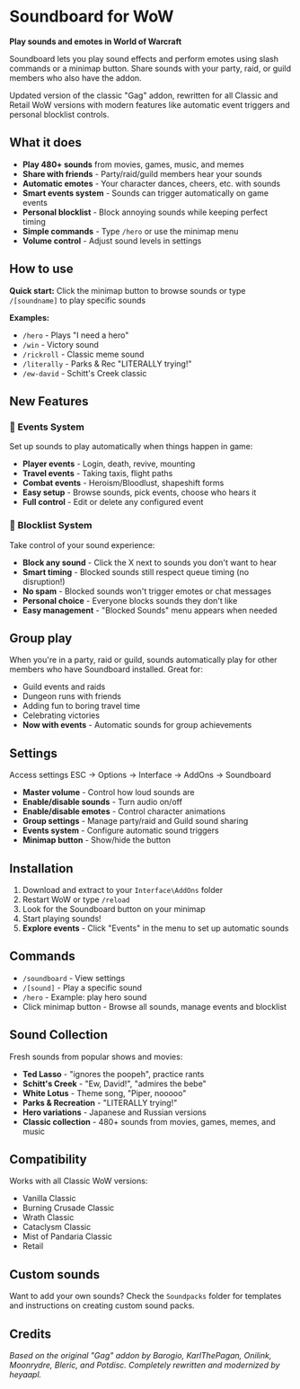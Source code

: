 # Soundboard for WoW

**Play sounds and emotes in World of Warcraft**

Soundboard lets you play sound effects and perform emotes using slash commands or a minimap button. Share sounds with your party, raid, or guild members who also have the addon.

Updated version of the classic "Gag" addon, rewritten for all Classic and Retail WoW versions with modern features like automatic event triggers and personal blocklist controls.

## What it does

*   **Play 480+ sounds** from movies, games, music, and memes
*   **Share with friends** - Party/raid/guild members hear your sounds
*   **Automatic emotes** - Your character dances, cheers, etc. with sounds
*   **Smart events system** - Sounds can trigger automatically on game events
*   **Personal blocklist** - Block annoying sounds while keeping perfect timing
*   **Simple commands** - Type `/hero` or use the minimap menu
*   **Volume control** - Adjust sound levels in settings

## How to use

**Quick start:** Click the minimap button to browse sounds or type `/[soundname]` to play specific sounds

**Examples:**

*   `/hero` - Plays "I need a hero"
*   `/win` - Victory sound
*   `/rickroll` - Classic meme sound
*   `/literally` - Parks & Rec "LITERALLY trying!"
*   `/ew-david` - Schitt's Creek classic

## New Features

### 🎯 Events System
Set up sounds to play automatically when things happen in game:
*   **Player events** - Login, death, revive, mounting
*   **Travel events** - Taking taxis, flight paths
*   **Combat events** - Heroism/Bloodlust, shapeshift forms
*   **Easy setup** - Browse sounds, pick events, choose who hears it
*   **Full control** - Edit or delete any configured event

### 🚫 Blocklist System
Take control of your sound experience:
*   **Block any sound** - Click the X next to sounds you don't want to hear
*   **Smart timing** - Blocked sounds still respect queue timing (no disruption!)
*   **No spam** - Blocked sounds won't trigger emotes or chat messages
*   **Personal choice** - Everyone blocks sounds they don't like
*   **Easy management** - "Blocked Sounds" menu appears when needed

## Group play

When you're in a party, raid or guild, sounds automatically play for other members who have Soundboard installed. Great for:

*   Guild events and raids
*   Dungeon runs with friends
*   Adding fun to boring travel time
*   Celebrating victories
*   **Now with events** - Automatic sounds for group achievements

## Settings

Access settings ESC → Options → Interface → AddOns → Soundboard

*   **Master volume** - Control how loud sounds are
*   **Enable/disable sounds** - Turn audio on/off
*   **Enable/disable emotes** - Control character animations
*   **Group settings** - Manage party/raid and Guild sound sharing
*   **Events system** - Configure automatic sound triggers
*   **Minimap button** - Show/hide the button

## Installation

1.  Download and extract to your `Interface\AddOns` folder
2.  Restart WoW or type `/reload`
3.  Look for the Soundboard button on your minimap
4.  Start playing sounds!
5.  **Explore events** - Click "Events" in the menu to set up automatic sounds

## Commands

*   `/soundboard` - View settings
*   `/[sound]` - Play a specific sound
*   `/hero` - Example: play hero sound
*   Click minimap button - Browse all sounds, manage events and blocklist

## Sound Collection

Fresh sounds from popular shows and movies:
*   **Ted Lasso** - "ignores the poopeh", practice rants
*   **Schitt's Creek** - "Ew, David!", "admires the bebe"  
*   **White Lotus** - Theme song, "Piper, nooooo"
*   **Parks & Recreation** - "LITERALLY trying!"
*   **Hero variations** - Japanese and Russian versions
*   **Classic collection** - 480+ sounds from movies, games, memes, and music

## Compatibility

Works with all Classic WoW versions:

*   Vanilla Classic
*   Burning Crusade Classic
*   Wrath Classic
*   Cataclysm Classic
*   Mist of Pandaria Classic
*   Retail

## Custom sounds

Want to add your own sounds? Check the `Soundpacks` folder for templates and instructions on creating custom sound packs.

## Credits

_Based on the original "Gag" addon by Barogio, KarlThePagan, Onilink, Moonrydre, Bleric, and Potdisc. Completely rewritten and modernized by heyaapl._